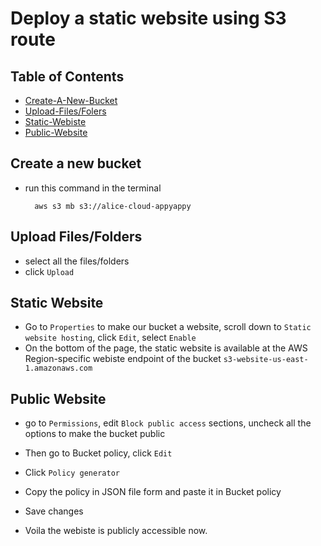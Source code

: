 # Deploy a static website using S3 route

## Table of Contents

- [Create-A-New-Bucket](#create-a-new-bucket)
- [Upload-Files/Folers](#upload-files/folders)
- [Static-Webiste](#static-website)
- [Public-Website](#public-website)

## Create a new bucket 

- run this command in the terminal

        aws s3 mb s3://alice-cloud-appyappy

## Upload Files/Folders

- select all the files/folders
- click `Upload`

## Static Website
- Go to `Properties` to make our bucket a website, scroll down to `Static website hosting`, click `Edit`, select `Enable`
- On the bottom of the page, the static website is available at the AWS Region-specific webiste endpoint of the bucket `s3-website-us-east-1.amazonaws.com`

## Public Website

- go to `Permissions`, edit `Block public access` sections, uncheck all the options to make the bucket public

- Then go to Bucket policy, click `Edit`
- Click `Policy generator`
- Copy the policy in JSON file form and paste it in Bucket policy
- Save changes
- Voila the webiste is publicly accessible now. 
